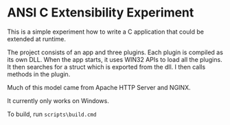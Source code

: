 # ANSI C Extensibility Experiment

This is a simple experiment how to write a C application that could be extended at runtime.

The project consists of an app and three plugins. Each plugin is compiled as its own DLL. When the app starts, it uses WIN32 APIs to load all the plugins. It then searches for a struct which is exported from the dll. I then calls methods in the plugin.

Much of this model came from Apache HTTP Server and NGINX.

It currently only works on Windows.  

To build, run `scripts\build.cmd`
